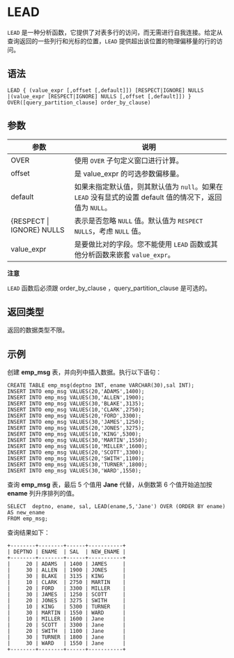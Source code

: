 LEAD 
=========================



`LEAD` 是一种分析函数，它提供了对表多行的访问，而无需进行自我连接。给定从查询返回的一些列行和光标的位置，`LEAD` 提供超出该位置的物理偏移量的行的访问。

语法 
--------------

    LEAD { (value_expr [,offset [,default]]) [RESPECT|IGNORE] NULLS 
    |(value_expr [RESPECT|IGNORE] NULLS [,offset [,default]]) }
    OVER([query_partition_clause] order_by_clause)



参数 
--------------



|            参数             |                                  说明                                  |
|---------------------------|----------------------------------------------------------------------|
| OVER                      | 使用 `OVER` 子句定义窗口进行计算。                                                |
| offset                    | 是 value_expr 的可选参数偏移量。                                               |
| default                   | 如果未指定默认值，则其默认值为 `null`。如果在 `LEAD` 没有显式的设置 default 值的情况下，返回值为 `NULL`。 |
| {RESPECT \| IGNORE} NULLS | 表示是否忽略 `NULL` 值。默认值为 `RESPECT NULLS`，考虑 `NULL` 值。                    |
| value_expr                | 是要做比对的字段。您不能使用 `LEAD` 函数或其他分析函数来嵌套 `value_expr`。                     |


**注意**



`LEAD` 函数后必须跟 order_by_clause ，query_partition_clause 是可选的。

返回类型 
----------------

返回的数据类型不限。

示例 
--------------

创建 **emp_msg** 表，并向列中插入数据。执行以下语句：

    CREATE TABLE emp_msg(deptno INT, ename VARCHAR(30),sal INT);
    INSERT INTO emp_msg VALUES(20,'ADAMS',1400);
    INSERT INTO emp_msg VALUES(30,'ALLEN',1900);
    INSERT INTO emp_msg VALUES(30,'BLAKE',3135);
    INSERT INTO emp_msg VALUES(10,'CLARK',2750);
    INSERT INTO emp_msg VALUES(20,'FORD',3300);
    INSERT INTO emp_msg VALUES(30,'JAMES',1250);
    INSERT INTO emp_msg VALUES(20,'JONES',3275);
    INSERT INTO emp_msg VALUES(10,'KING',5300);
    INSERT INTO emp_msg VALUES(30,'MARTIN',1550);
    INSERT INTO emp_msg VALUES(10,'MILLER',1600);
    INSERT INTO emp_msg VALUES(20,'SCOTT',3300);
    INSERT INTO emp_msg VALUES(20,'SWITH',1100);
    INSERT INTO emp_msg VALUES(30,'TURNER',1800);
    INSERT INTO emp_msg VALUES(30,'WARD',1550);



查询 **emp_msg** 表，最后 5 个值用 **Jane** 代替，从倒数第 6 个值开始追加按 **ename** 列升序排列的值。

    SELECT  deptno, ename, sal, LEAD(ename,5,'Jane') OVER (ORDER BY ename) AS new_ename 
    FROM emp_msg;



查询结果如下：

    +--------+--------+------+-----------+
    | DEPTNO | ENAME  | SAL  | NEW_ENAME |
    +--------+--------+------+-----------+
    |     20 | ADAMS  | 1400 | JAMES     |
    |     30 | ALLEN  | 1900 | JONES     |
    |     30 | BLAKE  | 3135 | KING      |
    |     10 | CLARK  | 2750 | MARTIN    |
    |     20 | FORD   | 3300 | MILLER    |
    |     30 | JAMES  | 1250 | SCOTT     |
    |     20 | JONES  | 3275 | SWITH     |
    |     10 | KING   | 5300 | TURNER    |
    |     30 | MARTIN | 1550 | WARD      |
    |     10 | MILLER | 1600 | Jane      |
    |     20 | SCOTT  | 3300 | Jane      |
    |     20 | SWITH  | 1100 | Jane      |
    |     30 | TURNER | 1800 | Jane      |
    |     30 | WARD   | 1550 | Jane      |
    +--------+--------+------+-----------+


